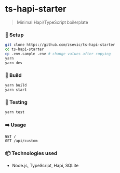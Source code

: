 # ts-hapi-starter
> Minimal Hapi/TypeScript boilerplate

### :wrench: Setup

```bash
git clone https://github.com/zsevic/ts-hapi-starter
cd ts-hapi-starter
cp .env.sample .env # change values after copying
yarn
yarn dev
```

### :construction_worker: Build

```bash
yarn build
yarn start
```

### :rotating_light: Testing

```bash
yarn test
```

### :arrow_right: Usage

```
GET /
GET /api/custom
```

### :package: Technologies used
* Node.js, TypeScript, Hapi, SQLite